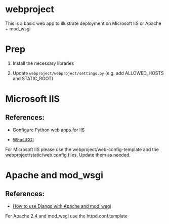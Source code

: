 # webproject

This is a basic web app to illustrate deployment on Microsoft IIS or Apache + mod_wsgi

# Prep

1. Install the necessary libraries

2. Update `webproject/webproject/settings.py` (e.g. add ALLOWED_HOSTS and STATIC_ROOT)

#  Microsoft IIS

## References:

- [Configure Python web apps for IIS](https://docs.microsoft.com/en-us/visualstudio/python/configure-web-apps-for-iis-windows?view=vs-2019)

- [WFastCGI](https://pypi.org/project/wfastcgi/)

For Microsoft IIS please use the webproject/web-config-template and the webproject/static/web.config files. Update them as needed.

# Apache and mod_wsgi

## References:

- [How to use Django with Apache and mod_wsgi](https://docs.djangoproject.com/en/3.0/howto/deployment/wsgi/modwsgi/)

For Apache 2.4 and mod_wsgi use the httpd.conf.template